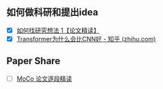 
## 如何做科研和提出idea
- [x] [如何找研究想法 1【论文精读】](https://www.bilibili.com/video/BV1qq4y1z7F2?spm_id_from=333.999.0.0)
- [x] [Transformer为什么会比CNN好 - 知乎 (zhihu.com)](https://www.zhihu.com/zvideo/1457310031699615745)
## Paper Share


- [ ] [MoCo 论文逐段精读](https://www.bilibili.com/video/BV1C3411s7t9?from=search&seid=10085816094695857781&spm_id_from=333.337.0.0)
